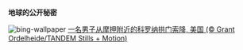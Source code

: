 
**地球的公开秘密**

![bing-wallpaper](https://www.bing.com/th?id=OHR.CoronaArch_ZH-CN5406267193_1920x1080.jpg)
[一名男子从摩押附近的科罗纳拱门索降, 美国 (© Grant Ordelheide/TANDEM Stills + Motion)](https://www.bing.com/search?q=%E5%A4%A9%E7%84%B6%E6%8B%B1%E9%97%A8&amp;form=hpcapt&amp;mkt=zh-cn)
  